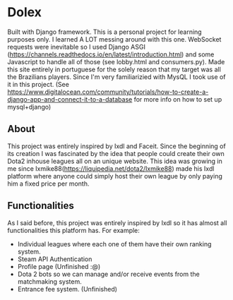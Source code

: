 # Dolex
Built with Django framework.
This is a personal project for learning purposes only. I learned A LOT messing around with this one. 
WebSocket requests were inevitable so I used Django ASGI (https://channels.readthedocs.io/en/latest/introduction.html) and some Javascript to handle all of those (see lobby.html and consumers.py).
Made this site entirely in portuguese for the solely reason that my target was all the Brazilians players.
Since I'm very familiarizied with MysQL I took use of it in this project. (See https://www.digitalocean.com/community/tutorials/how-to-create-a-django-app-and-connect-it-to-a-database for more info on how to set up mysql+django)
## About
This project was entirely inspired by Ixdl and Faceit. Since the beginning of its creation I was fascinated by the idea that people could create their own Dota2 inhouse leagues all on an unique website. This idea was growing in me since Ixmike88(https://liquipedia.net/dota2/Ixmike88) made his Ixdl platform where anyone could simply host their own league by only paying him a fixed price per month.

## Functionalities
As I said before, this project was entirely inspired by Ixdl so it has almost all functionalities this platform has. For example:

- Individual leagues where each one of them have their own ranking system.
- Steam API Authentication
- Profile page (Unfinished :@)
- Dota 2 bots so we can manage and/or receive events from the matchmaking system.
- Entrance fee system. (Unfinished)
